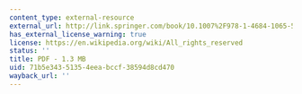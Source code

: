 ```yaml
---
content_type: external-resource
external_url: http://link.springer.com/book/10.1007%2F978-1-4684-1065-5
has_external_license_warning: true
license: https://en.wikipedia.org/wiki/All_rights_reserved
status: ''
title: PDF - 1.3 MB
uid: 71b5e343-5135-4eea-bccf-38594d8cd470
wayback_url: ''
---
```


